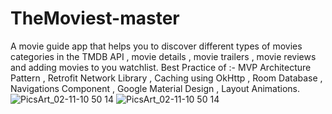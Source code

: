# TheMoviest-master
A movie guide app that helps you to discover different types of movies categories in the TMDB API , 
movie details , movie trailers , movie reviews and adding movies to you watchlist.
Best Practice of :- MVP Architecture Pattern , Retrofit Network Library , Caching using OkHttp , Room Database , Navigations Component , Google Material Design , Layout Animations.
![PicsArt_02-11-10 50 14](https://user-images.githubusercontent.com/39988066/74279417-893ea680-4d23-11ea-9dfb-2e9c2e7c7aee.png)
![PicsArt_02-11-10 50 14](https://user-images.githubusercontent.com/39988066/74279197-20572e80-4d23-11ea-8b7b-611ab59e7d5f.png)
